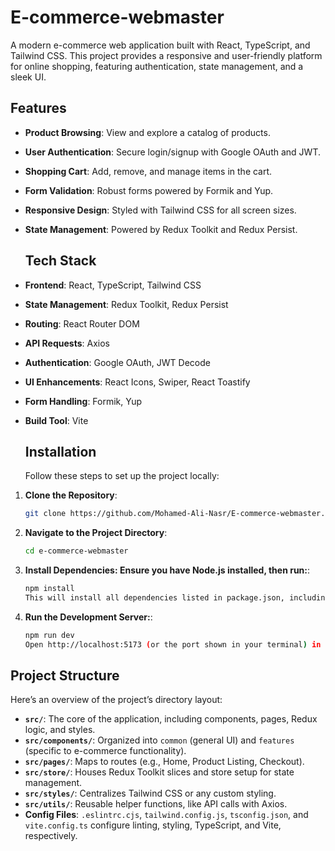 # E-commerce-webmaster

A modern e-commerce web application built with React, TypeScript, and Tailwind CSS. This project provides a responsive and user-friendly platform for online shopping, featuring authentication, state management, and a sleek UI.

## Features

- **Product Browsing**: View and explore a catalog of products.
- **User Authentication**: Secure login/signup with Google OAuth and JWT.
- **Shopping Cart**: Add, remove, and manage items in the cart.
- **Form Validation**: Robust forms powered by Formik and Yup.
- **Responsive Design**: Styled with Tailwind CSS for all screen sizes.
- **State Management**: Powered by Redux Toolkit and Redux Persist.

  ## Tech Stack

- **Frontend**: React, TypeScript, Tailwind CSS
- **State Management**: Redux Toolkit, Redux Persist
- **Routing**: React Router DOM
- **API Requests**: Axios
- **Authentication**: Google OAuth, JWT Decode
- **UI Enhancements**: React Icons, Swiper, React Toastify
- **Form Handling**: Formik, Yup
- **Build Tool**: Vite

  ## Installation

  Follow these steps to set up the project locally:

1. **Clone the Repository**:

   ```bash
   git clone https://github.com/Mohamed-Ali-Nasr/E-commerce-webmaster.git

   ```

2. **Navigate to the Project Directory**:

   ```bash
   cd e-commerce-webmaster

   ```

3. **Install Dependencies: Ensure you have Node.js installed, then run:**:

   ```bash
   npm install
   This will install all dependencies listed in package.json, including React, Redux, Tailwind CSS, and more.

   ```

4. **Run the Development Server:**:
   ```bash
   npm run dev
   Open http://localhost:5173 (or the port shown in your terminal) in your browser to see the app.
   ```

## Project Structure

Here’s an overview of the project’s directory layout:

- **`src/`**: The core of the application, including components, pages, Redux logic, and styles.
- **`src/components/`**: Organized into `common` (general UI) and `features` (specific to e-commerce functionality).
- **`src/pages/`**: Maps to routes (e.g., Home, Product Listing, Checkout).
- **`src/store/`**: Houses Redux Toolkit slices and store setup for state management.
- **`src/styles/`**: Centralizes Tailwind CSS or any custom styling.
- **`src/utils/`**: Reusable helper functions, like API calls with Axios.
- **Config Files**: `.eslintrc.cjs`, `tailwind.config.js`, `tsconfig.json`, and `vite.config.ts` configure linting, styling, TypeScript, and Vite, respectively.

